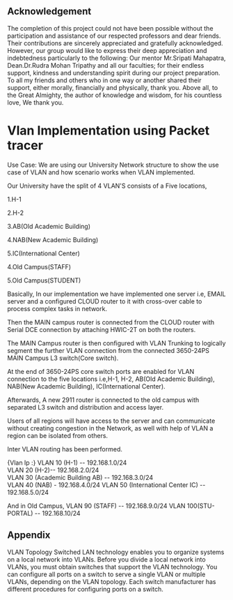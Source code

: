 
## Acknowledgement

The completion of this project could not have been possible without the participation and assistance of our respected professors and dear friends. Their contributions are sincerely appreciated and gratefully acknowledged. 
 However, our group would like to express their deep appreciation and indebtedness particularly to the following:
Our mentor Mr.Sripati Mahapatra, Dean.Dr.Rudra Mohan Tripathy and all our faculties;  for their endless support, kindness and understanding spirit during our project preparation.
To all my friends and others who in one way or another shared their support, either morally, financially and physically, thank you.
Above all, to the Great Almighty, the author of knowledge and wisdom, for his countless love,
 We thank you.
# Vlan Implementation using Packet tracer

Use Case: 
We are using our University Network structure to show the use case of VLAN and how scenario works when VLAN implemented.

 Our University have the split of 4 VLAN'S consists of a Five locations,

1.H-1

2.H-2

3.AB(Old Academic Building)

4.NAB(New Academic Building)

5.IC(International Center)

4.Old Campus(STAFF)

5.Old Campus(STUDENT)

Basically, In our implementation we have implemented one server i.e, EMAIL server and a configured CLOUD router to it with cross-over cable to process complex tasks in network. 

Then the MAIN campus router is connected from the CLOUD router with Serial DCE connection by attaching HWIC-2T on both the routers. 

The MAIN Campus router is then configured with VLAN Trunking to logically segment the further VLAN connection from the connected 3650-24PS MAIN Campus L3 switch(Core switch).

At the end of 3650-24PS core switch ports are enabled for VLAN connection to the five locations i.e,H-1, H-2, AB(Old Academic Building), NAB(New Academic Building), IC(International Center).

Afterwards, A new 2911 router is connected to the old campus with separated L3 switch and distribution and access layer. 

Users of all regions will have access to the server and can communicate without creating congestion in the Network, as well with help of VLAN a region can be isolated from others.

Inter VLAN routing has been performed. 


{Vlan Ip :}
VLAN 10 (H-1) -- 192.168.1.0/24                          
VLAN 20 (H-2)-- 192.168.2.0/24  
VLAN 30 (Academic Building AB) -- 192.168.3.0/24                                     
VLAN 40 (NAB) - 192.168.4.0/24
VLAN 50 (International Center IC) -- 192.168.5.0/24

 And in Old Campus,
 VLAN 90 (STAFF) -- 192.168.9.0/24
 VLAN 100(STU-PORTAL) -- 192.168.10/24


## Appendix

VLAN Topology
Switched LAN technology enables you to organize systems on a local network into VLANs. Before you divide a local network into VLANs, you must obtain switches that support the VLAN technology. You can configure all ports on a switch to serve a single VLAN or multiple VLANs, depending on the VLAN topology. Each switch manufacturer has different procedures for configuring ports on a switch.

